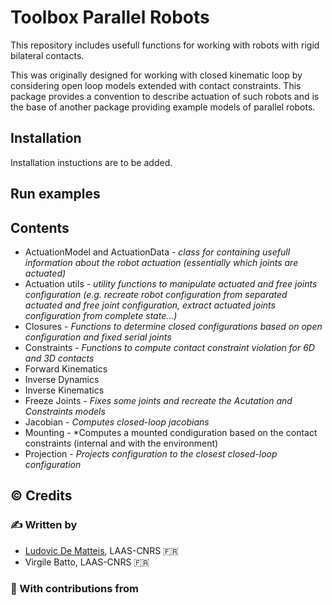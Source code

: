 # Toolbox Parallel Robots
This repository includes usefull functions for working with robots with rigid bilateral contacts.

This was originally designed for working with closed kinematic loop by considering open loop models extended with contact constraints.
This package provides a convention to describe actuation of such robots and is the base of another package providing example models of parallel robots.

## Installation
Installation instuctions are to be added.

## Run examples

## Contents
* ActuationModel and ActuationData - *class for containing usefull information about the robot actuation (essentially which joints are actuated)*
* Actuation utils - *utility functions to manipulate actuated and free joints configuration (e.g. recreate robot configuration from separated actuated and free joint configuration, extract actuated joints configuration from complete state...)*
* Closures - *Functions to determine closed configurations based on open configuration and fixed serial joints*
* Constraints - *Functions to compute contact constraint violation for 6D and 3D contacts* 
* Forward Kinematics
* Inverse Dynamics
* Inverse Kinematics
* Freeze Joints - *Fixes some joints and recreate the Acutation and Constraints models*
* Jacobian - *Computes closed-loop jacobians*
* Mounting - *Computes a mounted condiguration based on the contact constraints (internal and with the environment)
* Projection - *Projects configuration to the closest closed-loop configuration*

## :copyright: Credits

### :writing_hand: Written by

- [Ludovic De Matteis](https://ludovicdematteis.github.io/), LAAS-CNRS :fr:
- Virgile Batto, LAAS-CNRS :fr:

### :construction_worker: With contributions from